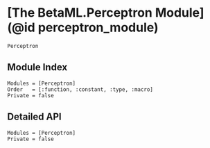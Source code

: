# [The BetaML.Perceptron Module](@id perceptron_module)

```@docs
Perceptron
```

## Module Index

```@index
Modules = [Perceptron]
Order   = [:function, :constant, :type, :macro]
Private = false
```

## Detailed API

```@autodocs
Modules = [Perceptron]
Private = false
```
